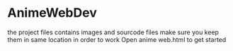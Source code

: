 # AnimeWebDev

the project files contains images and sourcode files
make sure you keep them in same location in order to work 
Open anime web.html to get started
